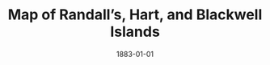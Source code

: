 --- 
title: Map of Randall’s, Hart, and Blackwell Islands
featured: map-nyc-islands.jpg
featuredAlt: A map showing buildings on islands in the East River
layout: "tc-single"
hasContentInGallery: true
date: 1883-01-01
--- 
